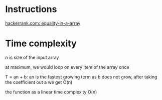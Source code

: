 # Instructions

[hackerrank.com: equality-in-a-array](https://www.hackerrank.com/challenges/equality-in-a-array/problem)

# Time complexity

n is size of the input array

at maximum, we would loop on every item of the array once

T = an + b: an is the fastest growing term as b does not grow, after taking the coefficient out a we get O(n)

the function as a linear time complexity O(n)

